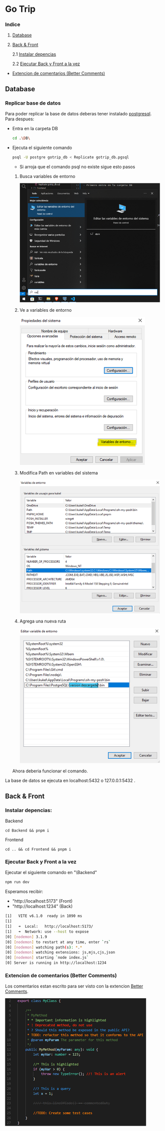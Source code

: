 <h1>Go Trip </h1>

<h3>Indice</h2>

1. <a href="#1">Database</a>
2. <a href="#2">Back & Front</a>

    2.1 <a href="#2.1">Instalar depencias</a>

    2.2 <a href="#2.2">Ejecutar Back y Front a la vez</a>

- <a href="#3">Extencion de comentarios (Better Comments)</a>

<h2 id="1">Database</h2>

### Replicar base de datos

Para poder replicar la base de datos deberas tener instalado <a target="_blank" href="https://sbp.enterprisedb.com/getfile.jsp?fileid=1259363">postgresql</a>. Para despues:

- Entra en la carpeta DB

    ```sh
    cd .\DB\
    ```

- Ejecuta el siguiente comando

    ```sh
    psql -U postgre gotrip_db < Replicate gotrip_db.pgsql
    ```

    - Si arroja que el comando psql no existe sigue esto pasos
    
    1. Busca variables de entorno
    
        <img src="./imgforREADME/1.png"></img>
    
    2. Ve a variables de entorno

        <img src="./imgforREADME/2.png"></img>

    3. Modifica Path en variables del sistema

        <img src="./imgforREADME/3.png"></img>

    4. Agrega una nueva ruta

        <img src="./imgforREADME/4.png"></img>

    Ahora deberia funcionar el comando.

La base de datos se ejecuta en localhost:5432 o 127.0.0.1:5432 .

<h2 id="2">Back & Front</h2>

<h3 id="2.1">Instalar depencias:</h3>

Backend
```
cd Backend && pnpm i
```
Frontend
```
cd .. && cd Frontend && pnpm i
```

<h3 id="2.2">Ejecutar Back y Front a la vez</h3>

Ejecutar el siguiente comando en "\Backend"
```sh
npm run dev
```
Esperamos recibir:
- "http://localhost:5173" (Front)
- "http://localhost:1234" (Back)
```sh
[1]   VITE v6.1.0  ready in 1090 ms
[1]
[1]   ➜  Local:   http://localhost:5173/
[1]   ➜  Network: use --host to expose
[0] [nodemon] 3.1.9
[0] [nodemon] to restart at any time, enter `rs`
[0] [nodemon] watching path(s): *.*
[0] [nodemon] watching extensions: js,mjs,cjs,json
[0] [nodemon] starting `node index.js`
[0] Server is running in http://localhost:1234
```
<h3>Extencion de comentarios (Better Comments)</h3>

Los comentarios estan escrito para ser visto con la extencion <a target="_blank" href="https://marketplace.visualstudio.com/items?itemName=aaron-bond.better-comments">Better Comments</a>.

<img src="./imgforREADME/5.png"></img>
